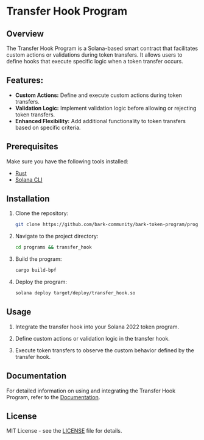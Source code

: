 # Transfer Hook Program

## Overview

The Transfer Hook Program is a Solana-based smart contract that facilitates custom actions or validations during token transfers. It allows users to define hooks that execute specific logic when a token transfer occurs.

## Features:

- **Custom Actions:** Define and execute custom actions during token transfers.
- **Validation Logic:** Implement validation logic before allowing or rejecting token transfers.
- **Enhanced Flexibility:** Add additional functionality to token transfers based on specific criteria.

## Prerequisites

Make sure you have the following tools installed:

- [Rust](https://www.rust-lang.org/)
- [Solana CLI](https://docs.solana.com/cli/installation)

## Installation

1. Clone the repository:

   ```bash
   git clone https://github.com/bark-community/bark-token-program/programs/transfer_hook.git
   ```

2. Navigate to the project directory:

   ```bash
   cd programs && transfer_hook
   ```

3. Build the program:

   ```bash
   cargo build-bpf
   ```

4. Deploy the program:

   ```bash
   solana deploy target/deploy/transfer_hook.so
   ```

## Usage

1. Integrate the transfer hook into your Solana 2022 token program.

2. Define custom actions or validation logic in the transfer hook.

3. Execute token transfers to observe the custom behavior defined by the transfer hook.

## Documentation

For detailed information on using and integrating the Transfer Hook Program, refer to the [Documentation](docs/transfer-hook.md).

## License

MIT License - see the [LICENSE](LICENSE) file for details.

